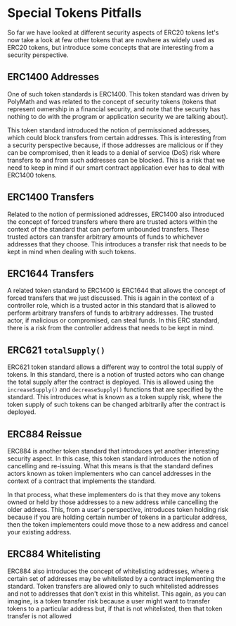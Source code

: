 # Special Tokens Pitfalls

So far we have looked at different security aspects of ERC20 tokens let's now take a look at few other tokens that are nowhere as widely used as ERC20 tokens, but introduce some concepts that are interesting from a security perspective.

## ERC1400 Addresses

One of such token standards is ERC1400. This token standard was driven by PolyMath and was related to the concept of security tokens (tokens that represent ownership in a financial security, and note that the security has nothing to do with the program or application security we are talking about).

This token standard introduced the notion of permissioned addresses, which could block transfers from certain addresses. This is interesting from a security perspective because, if those addresses are malicious or if they can be compromised, then it leads to a denial of service (DoS) risk where transfers to and from such addresses can be blocked. This is a risk that we need to keep in mind if our smart contract application ever has to deal with ERC1400 tokens.

## ERC1400 Transfers

Related to the notion of permissioned addresses, ERC1400 also introduced the concept of forced transfers where there are trusted actors within the context of the standard that can perform unbounded transfers. These trusted actors can transfer arbitrary amounts of funds to whichever addresses that they choose. This introduces a transfer risk that needs to be kept in mind when dealing with such tokens.

## ERC1644 Transfers

A related token standard to ERC1400 is ERC1644 that allows the concept of forced transfers that we just discussed. This is again in the context of a controller role, which is a trusted actor in this standard that is allowed to perform arbitrary transfers of funds to arbitrary addresses. The trusted actor, if malicious or compromised, can steal funds. In this ERC standard, there is a risk from the controller address that needs to be kept in mind.

## ERC621 `totalSupply()`

ERC621 token standard allows a different way to control the total supply of tokens. In this standard, there is a notion of trusted actors who can change the total supply after the contract is deployed. This is allowed using the `increaseSupply()` and `decreaseSupply()` functions that are specified by the standard. This introduces what is known as a token supply risk, where the token supply of such tokens can be changed arbitrarily after the contract is deployed.

## ERC884 Reissue

ERC884 is another token standard that introduces yet another interesting security aspect. In this case, this token standard introduces the notion of cancelling and re-issuing. What this means is that the standard defines actors known as token implementers who can cancel addresses in the context of a contract that implements the standard.

In that process, what these implementers do is that they move any tokens owned or held by those addresses to a new address while cancelling the older address. This, from a user's perspective, introduces token holding risk because if you are holding certain number of tokens in a particular address, then the token implementers could move those to a new address and cancel your existing address.

## ERC884 Whitelisting

ERC884 also introduces the concept of whitelisting addresses, where a certain set of addresses may be whitelisted by a contract implementing the standard. Token transfers are allowed only to such whitelisted addresses and not to addresses that don't exist in this whitelist. This again, as you can imagine, is a token transfer risk because a user might want to transfer tokens to a particular address but, if that is not whitelisted, then that token transfer is not allowed 